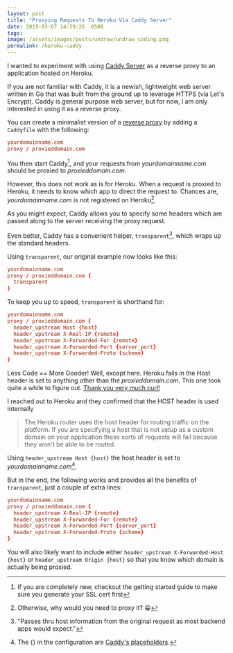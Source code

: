 ```yaml
---
layout: post
title: "Proxying Requests To Heroku Via Caddy Server"
date: 2019-03-07 14:59:26 -0500
tags:
image: /assets/images/posts/undraw/undraw_coding.png
permalink: /heroku-caddy
---
```


I wanted to experiment with using [Caddy Server][1] as a reverse proxy to an application hosted on Heroku.

If you are not familiar with Caddy, it is a newish, lightweight web server written in Go that was built from the ground up to leverage HTTPS (via Let's Encrypt). Caddy is general purpose web server, but for now, I am only interested in using it as a reverse proxy.

You can create a minimalist version of a [reverse proxy][5] by adding a `Caddyfile` with the following: 

```conf
yourdomainname.com
proxy / proxieddomain.com
```

You then start Caddy[^1], and your requests from _yourdomainname.com_ should be proxied to _proxieddomain.com_.

However, this does not work as is for Heroku. When a request is proxied to Heroku, it needs to know which app to direct the request to. Chances are, _yourdomainname.com_ is not registered on Heroku[^2].

As you might expect, Caddy allows you to specify some headers which are passed along to the server receiving the proxy request.

Even better, Caddy has a convenient helper, `transparent`[^3], which wraps up the standard headers.

Using `transparent`, our original example now looks like this:

```conf
yourdomainname.com
proxy / proxieddomain.com {
  transparent
}
```
To keep you up to speed, `transparent` is shorthand for:

```conf
yourdomainname.com
proxy / proxieddomain.com {
  header_upstream Host {host}
  header_upstream X-Real-IP {remote}
  header_upstream X-Forwarded-For {remote}
  header_upstream X-Forwarded-Port {server_port}
  header_upstream X-Forwarded-Proto {scheme}
}
```

Less Code == More Gooder! Well, except here. Heroku fails in the Host header is set to anything other than the _proxieddomain.com_. This one took quite a while to figure out. [Thank you very much curl!][3]

I reached out to Heroku and they confirmed that the HOST header is used internally 

> The Heroku router uses the host header for routing traffic on the platform. If you are specifying a host that is not setup as a custom domain on your application these sorts of requests will fail because they won't be able to be routed.

Using `header_upstream Host {host}` the host header is set to _yourdomainname.com_[^4].

But in the end, the following works and provides all the benefits of `transparent`, just a couple of extra lines:

```conf
yourdomainname.com
proxy / proxieddomain.com {
  header_upstream X-Real-IP {remote}
  header_upstream X-Forwarded-For {remote}
  header_upstream X-Forwarded-Port {server_port}
  header_upstream X-Forwarded-Proto {scheme}
}
```
You will also likely want to include either `header_upstream X-Forwarded-Host {host}` or `header_upstream Origin {host}` so that you know which domain is actually being proxied.

[^1]: If you are completely new, checkout the getting started guide to make sure you generate your SSL cert first
[^2]: Otherwise, why would you need to proxy it? 😀
[^3]: "Passes thru host information from the original request as most backend apps would expect."
[^4]: The {} in the configuration are [Caddy's placeholders][4].

[1]:https://caddyserver.com
[2]:https://developer.mozilla.org/en-US/docs/Web/HTTP/Headers/Origin
[3]:https://scottw.com/s88
[4]:https://caddyserver.com/docs/placeholders
[5]:https://caddyserver.com/docs/proxy
